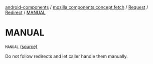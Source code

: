 [android-components](../../../index.md) / [mozilla.components.concept.fetch](../../index.md) / [Request](../index.md) / [Redirect](index.md) / [MANUAL](./-m-a-n-u-a-l.md)

# MANUAL

`MANUAL` [(source)](https://github.com/mozilla-mobile/android-components/blob/master/components/concept/fetch/src/main/java/mozilla/components/concept/fetch/Request.kt#L109)

Do not follow redirects and let caller handle them manually.

